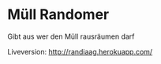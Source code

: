 Müll Randomer
=============

Gibt aus wer den Müll rausräumen darf

Liveversion: http://randiaag.herokuapp.com/
